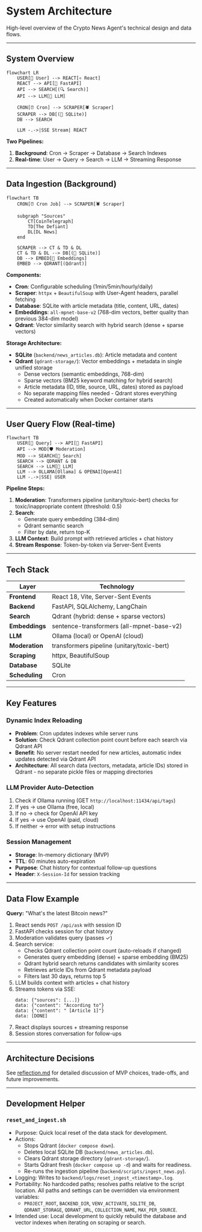 # System Architecture

High-level overview of the Crypto News Agent's technical design and data flows.

---

## System Overview

```mermaid
flowchart LR
    USER[👤 User] --> REACT[⚛️ React]
    REACT --> API[🚀 FastAPI]
    API --> SEARCH[(🔍 Search)]
    API --> LLM[🤖 LLM]

    CRON[⏰ Cron] --> SCRAPER[🕷️ Scraper]
    SCRAPER --> DB[(💾 SQLite)]
    DB --> SEARCH

    LLM -.->|SSE Stream| REACT
```

**Two Pipelines:**

1. **Background**: Cron → Scraper → Database → Search Indexes
2. **Real-time**: User → Query → Search → LLM → Streaming Response

---

## Data Ingestion (Background)

```mermaid
flowchart TB
    CRON[⏰ Cron Job] --> SCRAPER[🕷️ Scraper]

    subgraph "Sources"
        CT[CoinTelegraph]
        TD[The Defiant]
        DL[DL News]
    end

    SCRAPER --> CT & TD & DL
    CT & TD & DL --> DB[(💾 SQLite)]
    DB --> EMBED[🧠 Embeddings]
    EMBED --> QDRANT[(Qdrant)]
```

**Components:**

- **Cron**: Configurable scheduling (1min/5min/hourly/daily)
- **Scraper**: `httpx` + `BeautifulSoup` with User-Agent headers, parallel fetching
- **Database**: SQLite with article metadata (title, content, URL, dates)
- **Embeddings**: `all-mpnet-base-v2` (768-dim vectors, better quality than previous 384-dim model)
- **Qdrant**: Vector similarity search with hybrid search (dense + sparse vectors)

**Storage Architecture:**

- **SQLite** (`backend/news_articles.db`): Article metadata and content
- **Qdrant** (`qdrant-storage/`): Vector embeddings + metadata in single unified storage
  - Dense vectors (semantic embeddings, 768-dim)
  - Sparse vectors (BM25 keyword matching for hybrid search)
  - Article metadata (ID, title, source, URL, dates) stored as payload
  - No separate mapping files needed - Qdrant stores everything
  - Created automatically when Docker container starts

---

## User Query Flow (Real-time)

```mermaid
flowchart TB
    USER[👤 Query] --> API[🚀 FastAPI]
    API --> MOD[🛡️ Moderation]
    MOD --> SEARCH[🔎 Search]
    SEARCH --> QDRANT & DB
    SEARCH --> LLM[🤖 LLM]
    LLM --> OLLAMA[Ollama] & OPENAI[OpenAI]
    LLM -.->|SSE| USER
```

**Pipeline Steps:**

1. **Moderation**: Transformers pipeline (unitary/toxic-bert) checks for toxic/inappropriate content (threshold: 0.5)
2. **Search**:
   - Generate query embedding (384-dim)
   - Qdrant semantic search
   - Filter by date, return top-K
3. **LLM Context**: Build prompt with retrieved articles + chat history
4. **Stream Response**: Token-by-token via Server-Sent Events

---

## Tech Stack

| Layer          | Technology                                 |
| -------------- | ------------------------------------------ |
| **Frontend**   | React 18, Vite, Server-Sent Events         |
| **Backend**    | FastAPI, SQLAlchemy, LangChain             |
| **Search**     | Qdrant (hybrid: dense + sparse vectors)    |
| **Embeddings** | sentence-transformers (all-mpnet-base-v2)  |
| **LLM**        | Ollama (local) or OpenAI (cloud)           |
| **Moderation** | transformers pipeline (unitary/toxic-bert) |
| **Scraping**   | httpx, BeautifulSoup                       |
| **Database**   | SQLite                                     |
| **Scheduling** | Cron                                       |

---

## Key Features

### Dynamic Index Reloading

- **Problem**: Cron updates indexes while server runs
- **Solution**: Check Qdrant collection point count before each search via Qdrant API
- **Benefit**: No server restart needed for new articles, automatic index updates detected via Qdrant API
- **Architecture**: All search data (vectors, metadata, article IDs) stored in Qdrant - no separate pickle files or mapping directories

### LLM Provider Auto-Detection

1. Check if Ollama running (GET `http://localhost:11434/api/tags`)
2. If yes → use Ollama (free, local)
3. If no → check for OpenAI API key
4. If yes → use OpenAI (paid, cloud)
5. If neither → error with setup instructions

### Session Management

- **Storage**: In-memory dictionary (MVP)
- **TTL**: 60 minutes auto-expiration
- **Purpose**: Chat history for contextual follow-up questions
- **Header**: `X-Session-Id` for session tracking

---

## Data Flow Example

**Query:** "What's the latest Bitcoin news?"

1. React sends `POST /api/ask` with session ID
2. FastAPI checks session for chat history
3. Moderation validates query (passes ✓)
4. Search service:
   - Checks Qdrant collection point count (auto-reloads if changed)
   - Generates query embedding (dense) + sparse embedding (BM25)
   - Qdrant hybrid search returns candidates with similarity scores
   - Retrieves article IDs from Qdrant metadata payload
   - Filters last 30 days, returns top 5
5. LLM builds context with articles + chat history
6. Streams tokens via SSE:
   ```
   data: {"sources": [...]}
   data: {"content": "According to"}
   data: {"content": " [Article 1]"}
   data: [DONE]
   ```
7. React displays sources + streaming response
8. Session stores conversation for follow-ups

---

## Architecture Decisions

See [reflection.md](./reflection.md) for detailed discussion of MVP choices, trade-offs, and future improvements.

---

## Development Helper

### `reset_and_ingest.sh`

- Purpose: Quick local reset of the data stack for development.
- Actions:
  - Stops Qdrant (`docker compose down`).
  - Deletes local SQLite DB (`backend/news_articles.db`).
  - Clears Qdrant storage directory (`qdrant-storage/`).
  - Starts Qdrant fresh (`docker compose up -d`) and waits for readiness.
  - Re-runs the ingestion pipeline (`backend/scripts/ingest_news.py`).
- Logging: Writes to `backend/logs/reset_ingest_<timestamp>.log`.
- Portability: No hardcoded paths; resolves paths relative to the script location. All paths and settings can be overridden via environment variables:
  - `PROJECT_ROOT`, `BACKEND_DIR`, `VENV_ACTIVATE`, `SQLITE_DB`, `QDRANT_STORAGE`, `QDRANT_URL`, `COLLECTION_NAME`, `MAX_PER_SOURCE`.
- Intended use: Local development to quickly rebuild the database and vector indexes when iterating on scraping or search.
